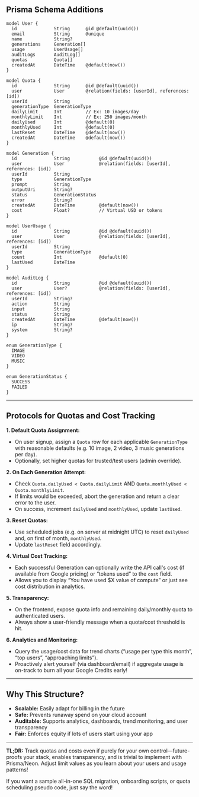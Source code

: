 ## Prisma Schema Additions

```prisma
model User {
  id              String      @id @default(uuid())
  email           String      @unique
  name            String?
  generations     Generation[]
  usage           UserUsage[]
  auditLogs       AuditLog[]
  quotas          Quota[]
  createdAt       DateTime    @default(now())
}

model Quota {
  id              String      @id @default(uuid())
  user            User        @relation(fields: [userId], references: [id])
  userId          String
  generationType  GenerationType
  dailyLimit      Int         // Ex: 10 images/day
  monthlyLimit    Int         // Ex: 250 images/month
  dailyUsed       Int         @default(0)
  monthlyUsed     Int         @default(0)
  lastReset       DateTime    @default(now())
  createdAt       DateTime    @default(now())
}

model Generation {
  id              String           @id @default(uuid())
  user            User             @relation(fields: [userId], references: [id])
  userId          String
  type            GenerationType
  prompt          String
  outputUri       String?
  status          GenerationStatus
  error           String?
  createdAt       DateTime         @default(now())
  cost            Float?           // Virtual USD or tokens
}

model UserUsage {
  id              String           @id @default(uuid())
  user            User             @relation(fields: [userId], references: [id])
  userId          String
  type            GenerationType
  count           Int              @default(0)
  lastUsed        DateTime
}

model AuditLog {
  id              String           @id @default(uuid())
  user            User?            @relation(fields: [userId], references: [id])
  userId          String?
  action          String
  input           String
  status          String
  createdAt       DateTime         @default(now())
  ip              String?
  system          String?
}

enum GenerationType {
  IMAGE
  VIDEO
  MUSIC
}

enum GenerationStatus {
  SUCCESS
  FAILED
}
```


***

## Protocols for Quotas and Cost Tracking

**1. Default Quota Assignment:**

- On user signup, assign a `Quota` row for each applicable `GenerationType` with reasonable defaults (e.g. 10 image, 2 video, 3 music generations per day).
- Optionally, set higher quotas for trusted/test users (admin override).

**2. On Each Generation Attempt:**

- Check `Quota.dailyUsed < Quota.dailyLimit` AND `Quota.monthlyUsed < Quota.monthlyLimit`.
- If limits would be exceeded, abort the generation and return a clear error to the user.
- On success, increment `dailyUsed` and `monthlyUsed`, update `lastUsed`.

**3. Reset Quotas:**

- Use scheduled jobs (e.g. on server at midnight UTC) to reset `dailyUsed` and, on first of month, `monthlyUsed`.
- Update `lastReset` field accordingly.

**4. Virtual Cost Tracking:**

- Each successful Generation can optionally write the API call's cost (if available from Google pricing) or “tokens used” to the `cost` field.
- Allows you to display “You have used \$X value of compute” or just see cost distribution in analytics.

**5. Transparency:**

- On the frontend, expose quota info and remaining daily/monthly quota to authenticated users.
- Always show a user-friendly message when a quota/cost threshold is hit.

**6. Analytics and Monitoring:**

- Query the usage/cost data for trend charts (“usage per type this month”, “top users”, “approaching limits”).
- Proactively alert yourself (via dashboard/email) if aggregate usage is on-track to burn all your Google Credits early!

***

## Why This Structure?

- **Scalable:** Easily adapt for billing in the future
- **Safe:** Prevents runaway spend on your cloud account
- **Auditable:** Supports analytics, dashboards, trend monitoring, and user transparency
- **Fair:** Enforces equity if lots of users start using your app

***

**TL;DR:**
Track quotas and costs even if purely for your own control—future-proofs your stack, enables transparency, and is trivial to implement with Prisma/Neon. Adjust limit values as you learn about your users and usage patterns!

If you want a sample all-in-one SQL migration, onboarding scripts, or quota scheduling pseudo code, just say the word!

